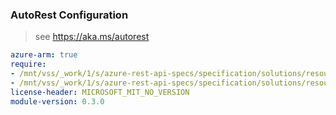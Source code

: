 ### AutoRest Configuration

> see https://aka.ms/autorest

``` yaml
azure-arm: true
require:
- /mnt/vss/_work/1/s/azure-rest-api-specs/specification/solutions/resource-manager/readme.md
- /mnt/vss/_work/1/s/azure-rest-api-specs/specification/solutions/resource-manager/readme.go.md
license-header: MICROSOFT_MIT_NO_VERSION
module-version: 0.3.0

```